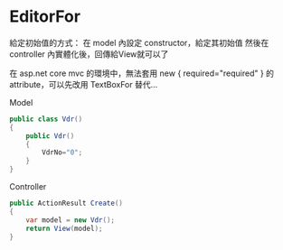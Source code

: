 # EditorFor

給定初始值的方式：
在 model 內設定 constructor，給定其初始值
然後在 controller 內實體化後，回傳給View就可以了

在 asp.net core mvc 的環境中，無法套用 new { required="required" } 的 attribute，可以先改用 TextBoxFor 替代…

Model

```csharp
public class Vdr()
{
	public Vdr()
	{
		VdrNo="0";
	}
}
```

Controller

```csharp
public ActionResult Create()
{
	var model = new Vdr();
	return View(model);
}
```